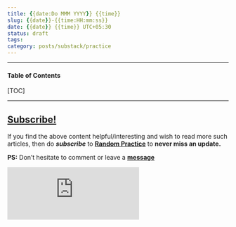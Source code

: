 ```yaml
---
title: {{date:Do MMM YYYY}} {{time}}
slug: {{date}}-{{time:HH:mm:ss}}
date: {{date}} {{time}} UTC+05:30
status: draft
tags:
category: posts/substack/practice
---
```


***

<h4>Table of Contents</h4>
[TOC]

<!-- TEASER_END -->



---
## [Subscribe!]()
If you find the above content helpful/interesting and wish to read more such articles, then do _**subscribe**_ to [**Random Practice**](https://randompractice8.substack.com/) to **never miss an update.**

**PS:** Don’t hesitate to comment or leave a **[message](https://twitter.com/randompractice8)**
<div class="row">
	<iframe src="https://randompractice8.substack.com/embed" max-width="480" height="120" frameborder="0" scrolling="no" class="centred"></iframe>
	<br>
</div>